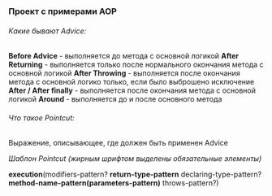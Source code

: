 ### **Проект с примерами AOP**

###### Какие бывают Advice:

**Before Advice** - выполняется до метода с основной логикой
**After Returning** - выполняется только после нормального окончания метода с основной логикой
**After Throwing** - выполняется после окончания метода с основной логико только, если было выброшено исключение
**After / After finally** - выполняется после окончания метода с основной логикой
**Around** - выполняется до и после основного метода

###### Что такое Pointcut:
Выражение, описывающее, где должен быть применен Advice

_Шаблон Pointcut (жирным шрифтом выделены обязательные элементы)_

**execution**(modifiers-pattern? **return-type-pattern** declaring-type-pattern?
**method-name-pattern(parameters-pattern)** throws-pattern?)

     